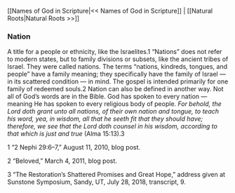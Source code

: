 [[Names of God in Scripture|<< Names of God in Scripture]]  |  [[Natural Roots|Natural Roots >>]]

### Nation
A title for a people or ethnicity, like the Israelites.1 “Nations” does not refer to modern states, but to family divisions or subsets, like the ancient tribes of Israel. They were called nations. The terms “nations, kindreds, tongues, and people” have a family meaning; they specifically have the family of Israel — in its scattered condition — in mind. The gospel is intended primarily for one family of redeemed souls.2 Nation can also be defined in another way. Not all of God’s words are in the Bible. God has spoken to every nation — meaning He has spoken to every religious body of people. *For behold, the Lord doth grant unto all nations, of their own nation and tongue, to teach his word, yea, in wisdom, all that he seeth fit that they should have; therefore, we see that the Lord doth counsel in his wisdom, according to that which is just and true* (Alma 15:13).3



1 “2 Nephi 29:6–7,” August 11, 2010, blog post.


2 “Beloved,” March 4, 2011, blog post.


3 “The Restoration’s Shattered Promises and Great Hope,” address given at Sunstone Symposium, Sandy, UT, July 28, 2018, transcript, 9.